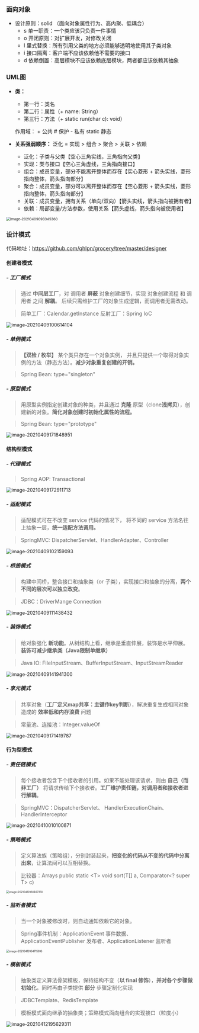 ### 面向对象

+ 设计原则：solid （面向对象属性行为、高内聚、低耦合）
  + s 单一职责：一个类应该只负责一件事情
  + o 开闭原则：对扩展开发，对修改关闭
  + l 里式替换：所有引用父类的地方必须能够透明地使用其子类对象
  + i 接口隔离：客户端不应该依赖他不需要的接口
  + d 依赖倒置：高层模块不应该依赖底层模块，两者都应该依赖其抽象



### UML图

+ **类：**

  + 第一行：类名
  + 第二行：属性（+ name: String）
  + 第三行：方法（+ static run(char c): void）

  作用域：  + 公共    # 保护    - 私有    static 静态 

+ **关系强弱顺序：** 泛化 = 实现 > 组合 > 聚合 > 关联 > 依赖
  
  + 泛化：子类与父类【空心三角实线，三角指向父类】
  + 实现：类与接口【空心三角虚线，三角指向接口】
  + 组合：成员变量，部分不能离开整体而存在【实心菱形 + 箭头实线，菱形指向整体，箭头指向部分】
  + 聚合：成员变量，部分可以离开整体而存在【空心菱形 + 箭头实线，菱形指向整体，箭头指向部分】
  + 关联：成员变量，拥有关系（单向/双向）【箭头实线，箭头指向被拥有者】
  + 依赖：局部变量/方法参数，使用关系【箭头虚线，箭头指向被使用者】

<img src="pictures/image-20210409093345360.png" alt="image-20210409093345360" style="zoom: 67%;" />

### 设计模式

代码地址：https://github.com/qhlpn/grocery/tree/master/designer



#### 创建者模式

##### -	工厂模式

> 通过 **中间层工厂**，对 调用者 **屏蔽** 对象创建细节，实现 对象创建流程 和 调用者 之间 **解耦**。
> 后续只需维护工厂的对象生成逻辑，而调用者无需改动。

> 简单工厂：Calendar.getInstance
> 反射工厂：Spring IoC

<img src="pictures/image-20210409100614104.png" alt="image-20210409100614104" style="zoom:90%;" />



##### -	单例模式

> **【双检 / 枚举】** 某个类只存在一个对象实例， 并且只提供一个取得对象实例的方法（静态方法）。**减少对象重复创建的开销。**

> Spring Bean: type="singleton"



##### -	原型模式

> 用原型实例指定创建对象的种类，并且通过 **克隆** 原型（clone**浅拷贝**），创建新的对象。**简化对象创建时初始化属性的流程。**

> Spring Bean: type="prototype"

<img src="pictures/image-20210409171848951.png" alt="image-20210409171848951" style="zoom:90%;" />



#### 结构型模式

##### -	代理模式

> Spring AOP:  Transactional

<img src="pictures/image-20210409172911713.png" alt="image-20210409172911713" style="zoom:90%;" />



##### -	适配模式

> 适配模式可在不改变 service 代码的情况下， 将不同的 service 方法名往上抽象一层，**统一适配方法调用。**

> SpringMVC:   DispatcherServlet、HandlerAdapter、Controller

<img src="pictures/image-20210409102159093.png" alt="image-20210409102159093" style="zoom:90%;" />

##### -	桥接模式

> 构建中间桥，整合接口和抽象类（or 子类），实现接口和抽象的分离，**两个不同的层次可以独立改变**。

> JDBC：DriverMange Connection

<img src="pictures/image-20210409111438432.png" alt="image-20210409111438432" style="zoom:90%;" />

##### -	装饰模式

> 给对象强化 **新功能**。从树结构上看，继承是垂直伸展，装饰是水平伸展。**装饰可减少继承类（Java限制单继承）**

> Java IO:  FileInputStream、BufferInputStream、InputStreamReader

<img src="pictures/image-20210409141941300.png" alt="image-20210409141941300" style="zoom:90%;" />



##### -	享元模式

> 共享对象（**工厂定义map共享：主键作key判断**），解决重复生成相同对象造成的 **效率低和内存浪费** 问题

> 常量池、连接池：Integer.valueOf

<img src="pictures/image-20210409171419787.png" alt="image-20210409171419787" style="zoom:90%;" />

#### 行为型模式

##### -	责任链模式

> 每个接收者包含下个接收者的引用。如果不能处理该请求，则由 **自己（而非工厂）** 将请求传给下个接收者。**工厂维护责任链，对调用者和接收者进行解耦**。

> SpringMVC：DispatcherServlet、 HandlerExecutionChain、HandlerInterceptor

<img src="pictures/image-20210410010100871.png" alt="image-20210410010100871" style="zoom:90%;" />



##### -	策略模式

> 定义算法族（策略组），分别封装起来，**把变化的代码从不变的代码中分离出来**，让算法间可以互相替换。

> 比较器：Arrays  public static \<T\> void sort(T[] a, Comparator\<? super T\> c)

<img src="pictures/image-20210410160927310.png" alt="image-20210410160927310" style="zoom: 50%;" />



##### -	监听者模式

> 当一个对象被修改时，则自动通知依赖它的对象。

> Spring事件机制：ApplicationEvent 事件数据、ApplicationEventPublisher 发布者、ApplicationListener 监听者

<img src="pictures/image-20210410164715816.png" alt="image-20210410164715816" style="zoom:50%;" />



##### -	模板模式

>抽象类定义算法骨架模板，保持结构不变（**以 final 修饰**），**并对各个步骤做初始化**，同时再由子类提供 **部分** 步骤定制化实现

> JDBCTemplate、RedisTemplate

> 模板模式面向继承的抽象类；策略模式面向组合的实现接口（粒度小）

<img src="pictures/image-20210412195629311.png" alt="image-20210412195629311" style="zoom:90%;" />